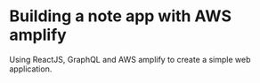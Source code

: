 # Building a note app with AWS amplify
Using ReactJS, GraphQL and AWS amplify to create a simple web application.
